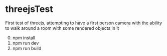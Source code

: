 # threejsTest

First test of threejs, attempting to have a first person camera with the ability to walk around a room with some rendered objects in it

0. npm install
1. npm run dev
2. npm run build